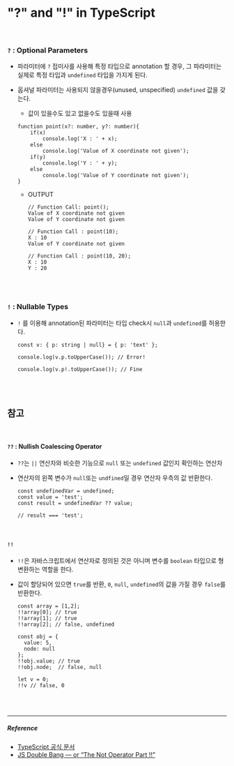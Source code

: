 # "?" and "!" in TypeScript

<br>

### `?` : Optional Parameters

- 파라미터에 `?` 접미사를 사용해 특정 타입으로 annotation 할 경우, 그 파라미터는 실제로 특정 타입과 `undefined` 타입을 가지게 된다.

- 옵셔널 파라미터는 사용되지 않을경우(unused, unspecified) `undefined` 값을 갖는다.

  - 값이 있을수도 있고 없을수도 있을때 사용

  ```
  function point(x?: number, y?: number){
      if(x) 
          console.log('X : ' + x);
      else 
          console.log('Value of X coordinate not given');
      if(y) 
          console.log('Y : ' + y);
      else 
          console.log('Value of Y coordinate not given');
  }
  ```

  - OUTPUT

    ```
    // Function Call: point();
    Value of X coordinate not given
    Value of Y coordinate not given
    
    // Function Call : point(10);
    X : 10
    Value of Y coordinate not given
    
    // Function Call : point(10, 20);
    X : 10
    Y : 20
    ```

<br>

<br>

### `!` : Nullable Types

- `!` 를 이용해 annotation된 파라미터는 타입 check시 `null`과 `undefined`를 허용한다.

  ```
  const v: { p: string | null} = { p: 'text' };
  
  console.log(v.p.toUpperCase()); // Error!
  
  console.log(v.p!.toUpperCase()); // Fine
  ```

<br>

<br>

## 참고

<br>

#### `??` : Nullish Coalescing Operator

- `??`는 `||` 연산자와 비슷한 기능으로 `null` 또는 `undefined` 값인지 확인하는 연산자

- 연산자의 왼쪽 변수가 `null`또는 `undfined`일 경우 연산자 우측의 값 반환한다.

  ```
  const undefinedVar = undefined; 
  const value = 'test'; 
  const result = undefinedVar ?? value; 
  
  // result === 'test';
  ```

<br>

#### `!!` 

- `!!`은 자바스크립트에서 연산자로 정의된 것은 아니며 변수를 `boolean` 타입으로 형변환하는 역할을 한다.

- 값이 할당되어 있으면 `true`를 반환, `0`, `null`, `undefined`의 값을 가질 경우 `false`를 반환한다.

  ```
  const array = [1,2];
  !!array[0]; // true
  !!array[1]; // true
  !!array[2]; // false, undefined
  
  const obj = {
    value: 5,
    node: null
  };
  !!obj.value; // true
  !!obj.node;  // false, null
  
  let v = 0;
  !!v // false, 0
  ```

<br>

<br>

------

##### Reference

- [TypeScript 공식 문서](https://www.typescriptlang.org/)
- [JS Double Bang — or “The Not Operator Part !!”](https://medium.com/@edplatomail/js-double-bang-or-the-not-operator-part-40e55d089bf0)